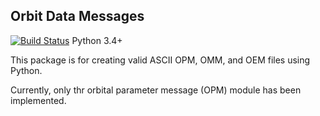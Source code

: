 ## Orbit Data Messages
[![Build Status](https://travis-ci.org/RazerM/orbit-data-messages.svg?branch=master)](https://travis-ci.org/RazerM/orbit-data-messages)
Python 3.4+

This package is for creating valid ASCII OPM, OMM, and OEM files using Python.

Currently, only thr orbital parameter message (OPM) module has been implemented.
